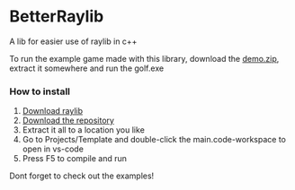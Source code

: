 # BetterRaylib

A lib for easier use of raylib in c++

To run the example game made with this library, download the [demo.zip](https://github.com/anton2026gamca/BetterRaylib/raw/refs/heads/main/demo.zip), extract it somewhere and run the golf.exe

### How to install

1. [Download raylib](https://www.raylib.com/)
2. [Download the repository](https://github.com/anton2026gamca/BetterRaylib/archive/refs/heads/main.zip)
3. Extract it all to a location you like
4. Go to Projects/Template and double-click the main.code-workspace to open in vs-code
5. Press F5 to compile and run

Dont forget to check out the examples!